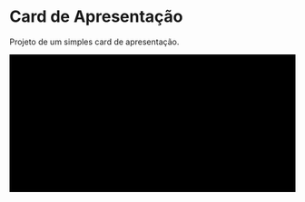 # Card de Apresentação

Projeto de um simples card de apresentação.

![gif](img/captura-animada.gif)
